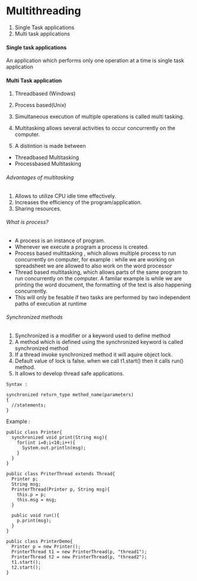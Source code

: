 # Multithreading

1. Single Task applications
2. Multi task applications

#### Single task applications

An application which performs only one operation at a time is single task application

#### Multi Task application

1. Threadbased (Windows)
2. Process based(Unix)

1. Simultaneous execution of multiple operations is called multi tasking.
2. Multitasking allows several activities to occur concurrently on the computer.
3. A distintion is made between 
- Threadbased Multitasking
- Processbased Multitasking

###### Advantages of multitasking

1. Allows to utilize CPU idle time effectively.
2. Increases the efficiency of the program/application.
3. Sharing resources.

###### What is process?

- A process is an instance of program.
- Whenever we execute a program a process is created.
- Process based multitasking , which allows multiple process to run concurrently on computer, for example : while we are working on spreadsheet we are allowed to also work on the word processor
- Thread based multitasking, which allows parts of the same program to run concurrently on the computer. A familar example is while we are printing the word document, the formatting of the text is also happening concurrently.
- This will only be fesable if two tasks are performed by two independent paths of execution at runtime

###### Synchronized methods

1. Synchronized is a modifier or a keyword used to define method
2. A method which is defined using the synchronized keyword is called synchronized method
3. If a thread invoke synchronized method it will aquire object lock.
4. Default value of lock is false. when we call t1.start() then it calls run() method.
5. It allows to develop thread safe applications.

```
Syntax : 

synchronized return_type method_name(parameters)
{
  //statements;
}
```
Example :
```
public class Printer{
  synchronized void print(String msg){
    for(int i=0;i<10;i++){
      System.out.println(msg);
    }
  }
}

public class PriterThread extends Thread{
  Printer p;
  String msg;
  PrinterThread(Printer p, String msg){
    this.p = p;
    this.msg = msg;
  }
  
  public void run(){
    p.print(msg);
  }
}

public class PrinterDemo{
  Printer p = new Printer();
  PrinterThread t1 = new PrinterThread(p, "thread1");
  PrinterThread t2 = new PrinterThread(p, "thread2");
  t1.start();
  t2.start();
}
```







